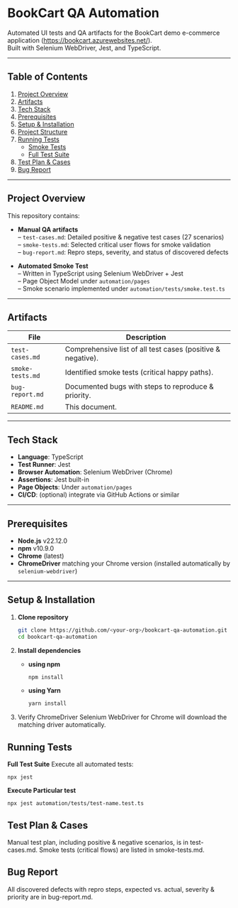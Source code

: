 # BookCart QA Automation

Automated UI tests and QA artifacts for the BookCart demo e-commerce application (https://bookcart.azurewebsites.net/).  
Built with Selenium WebDriver, Jest, and TypeScript.

---

## Table of Contents

1. [Project Overview](#project-overview)
2. [Artifacts](#artifacts)
3. [Tech Stack](#tech-stack)
4. [Prerequisites](#prerequisites)
5. [Setup & Installation](#setup--installation)
6. [Project Structure](#project-structure)
7. [Running Tests](#running-tests)
   - [Smoke Tests](#smoke-tests)
   - [Full Test Suite](#full-test-suite)
8. [Test Plan & Cases](#test-plan--cases)
9. [Bug Report](#bug-report)

---

## Project Overview

This repository contains:

- **Manual QA artifacts**  
  – `test-cases.md`: Detailed positive & negative test cases (27 scenarios)  
  – `smoke-tests.md`: Selected critical user flows for smoke validation  
  – `bug-report.md`: Repro steps, severity, and status of discovered defects

- **Automated Smoke Test**  
  – Written in TypeScript using Selenium WebDriver + Jest  
  – Page Object Model under `automation/pages`  
  – Smoke scenario implemented under `automation/tests/smoke.test.ts`

---

## Artifacts

| File             | Description                                                 |
| ---------------- | ----------------------------------------------------------- |
| `test-cases.md`  | Comprehensive list of all test cases (positive & negative). |
| `smoke-tests.md` | Identified smoke tests (critical happy paths).              |
| `bug-report.md`  | Documented bugs with steps to reproduce & priority.         |
| `README.md`      | This document.                                              |

---

## Tech Stack

- **Language**: TypeScript
- **Test Runner**: Jest
- **Browser Automation**: Selenium WebDriver (Chrome)
- **Assertions**: Jest built-in
- **Page Objects**: Under `automation/pages`
- **CI/CD**: (optional) integrate via GitHub Actions or similar

---

## Prerequisites

- **Node.js** v22.12.0
- **npm** v10.9.0
- **Chrome** (latest)
- **ChromeDriver** matching your Chrome version (installed automatically by `selenium-webdriver`)

---

## Setup & Installation

1. **Clone repository**

   ```bash
   git clone https://github.com/<your-org>/bookcart-qa-automation.git
   cd bookcart-qa-automation

   ```

2. **Install dependencies**

   - **using npm**
     ```bash
     npm install
     ```
   - **using Yarn**
     ```bash
     yarn install
     ```

3. Verify ChromeDriver
   Selenium WebDriver for Chrome will download the matching driver automatically.

## Running Tests

**Full Test Suite**
Execute all automated tests:

```
npx jest

```

**Execute Particular test**

```
npx jest automation/tests/test-name.test.ts

```

## Test Plan & Cases

Manual test plan, including positive & negative scenarios, is in test-cases.md.
Smoke tests (critical flows) are listed in smoke-tests.md.

## Bug Report

All discovered defects with repro steps, expected vs. actual, severity & priority are in bug-report.md.
